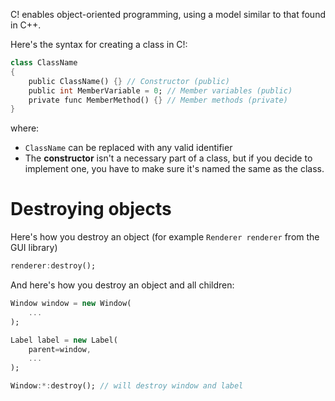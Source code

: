 C! enables object-oriented programming, using a model similar to that found in C++.

Here's the syntax for creating a class in C!:
```dart
class ClassName
{
	public ClassName() {} // Constructor (public)
	public int MemberVariable = 0; // Member variables (public)
	private func MemberMethod() {} // Member methods (private)
}
```

where:
- `ClassName` can be replaced with any valid identifier
- The **constructor** isn't a necessary part of a class, but if you decide to implement one, you have to make sure it's named the same as the class.
# Destroying objects

Here's how you destroy an object (for example `Renderer renderer` from the GUI library)

```dart
renderer:destroy();
```

And here's how you destroy an object and all children:

```dart
Window window = new Window(
	...
);

Label label = new Label(
	parent=window,
	...
);

Window:*:destroy(); // will destroy window and label
```
